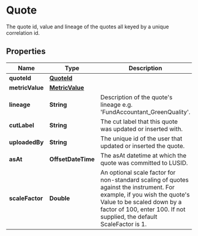 

# Quote

The quote id, value and lineage of the quotes all keyed by a unique correlation id.

## Properties

Name | Type | Description | Notes
------------ | ------------- | ------------- | -------------
**quoteId** | [**QuoteId**](QuoteId.md) |  | 
**metricValue** | [**MetricValue**](MetricValue.md) |  |  [optional]
**lineage** | **String** | Description of the quote&#39;s lineage e.g. &#39;FundAccountant_GreenQuality&#39;. |  [optional]
**cutLabel** | **String** | The cut label that this quote was updated or inserted with. |  [optional]
**uploadedBy** | **String** | The unique id of the user that updated or inserted the quote. | 
**asAt** | **OffsetDateTime** | The asAt datetime at which the quote was committed to LUSID. | 
**scaleFactor** | **Double** | An optional scale factor for non-standard scaling of quotes against the instrument. For example, if you wish the quote&#39;s Value to be scaled down by a factor of 100, enter 100. If not supplied, the default ScaleFactor is 1. |  [optional]



